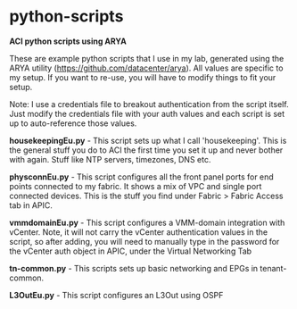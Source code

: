 # python-scripts
**ACI python scripts using ARYA**

These are example python scripts that I use in my lab, generated using the ARYA utility (https://github.com/datacenter/arya).  All values are specific to my setup.  If you want to re-use, you will have to modify things to fit your setup.  

Note:  I use a credentials file to breakout authentication from the script itself.  Just modify the credentials file with your auth values and each script is set up to auto-reference those values.  

**housekeepingEu.py** - This script sets up what I call 'housekeeping'.  This is the general stuff you do to ACI the first time you set it up and never bother with again.  Stuff like NTP servers, timezones, DNS etc.  

**physconnEu.py** - This script configures all the front panel ports for end points connected to my fabric. It shows a mix of VPC and single port connected devices.  This is the stuff you find under Fabric > Fabric Access tab in APIC. 

**vmmdomainEu.py** - This script configures a VMM-domain integration with vCenter.  Note, it will not carry the vCenter authentication values in the script, so after adding, you will need to manually type in the password for the vCenter auth object in APIC, under the Virtual Networking Tab

**tn-common.py** - This scripts sets up basic networking and EPGs in tenant-common.  

**L3OutEu.py** - This script configures an L3Out using OSPF

